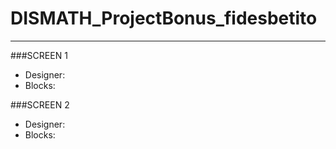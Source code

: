 # DISMATH_ProjectBonus_fidesbetito
___

###SCREEN 1
  - Designer:
  - Blocks:

###SCREEN 2
  - Designer:
  - Blocks:
